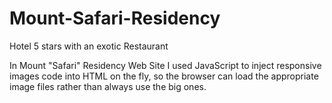 # Mount-Safari-Residency
Hotel 5 stars with an exotic  Restaurant

In Mount "Safari" Residency Web Site I used JavaScript  to inject responsive images code into HTML on the fly, so the browser can load the appropriate image files rather than always use the big ones.
